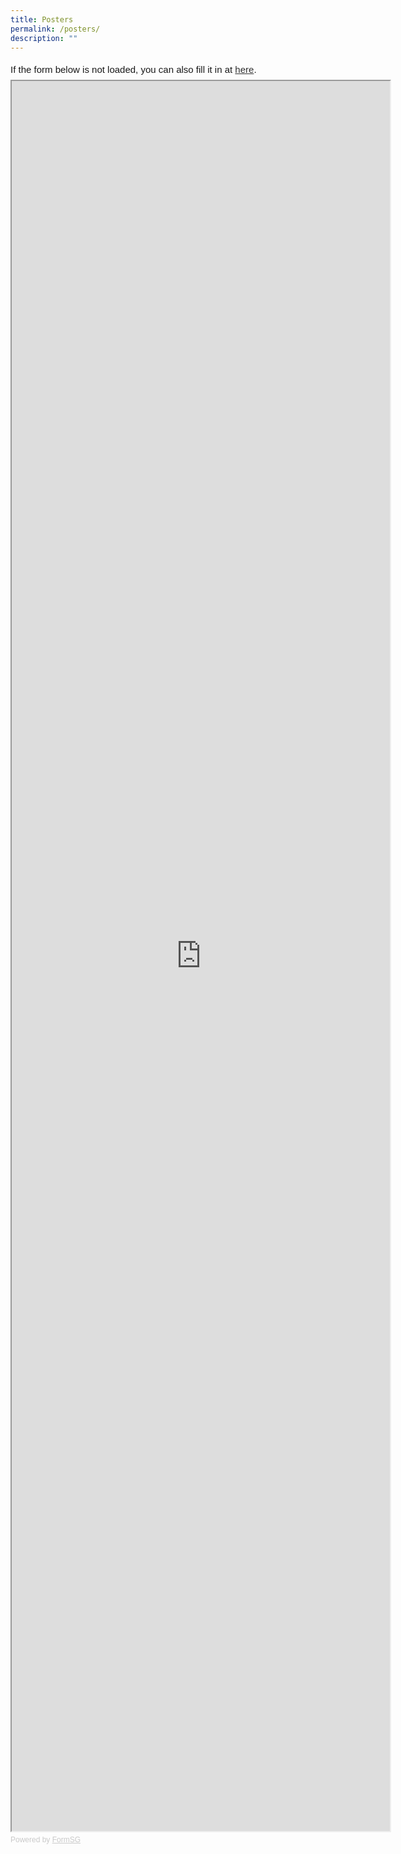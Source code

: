 ```yaml
---
title: Posters
permalink: /posters/
description: ""
---
```

<div style="font-family:Sans-Serif;font-size:15px;color:#000;opacity:0.9;padding-top:5px;padding-bottom:8px">If the form below is not loaded, you can also fill it in at <a href="https://form.gov.sg/63ff02cbf7a44b0011c96993">here</a>.</div>

<!-- Change the width and height values to suit you best -->
<iframe id="iframe" src="https://form.gov.sg/63ff02cbf7a44b0011c96993" style="width:120%;height:2800px"></iframe>

<div style="font-family:Sans-Serif;font-size:12px;color:#999;opacity:0.5;padding-top:5px">Powered by <a href="https://form.gov.sg" style="color: #999">FormSG</a></div>
